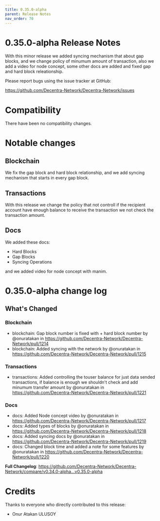 ```yaml
---
title: 0.35.0-alpha
parent: Release Notes
nav_order: 70
---
```


# 0.35.0-alpha Release Notes

With this minor release we added syncing mechanism that about gap blocks, and we change policy of minumum amount of transaction, also we add a video for node concept, some other docs are added and fixed gap and hard block releationship.

Please report bugs using the issue tracker at GitHub:

<https://github.com/Decentra-Network/Decentra-Network/issues>

# Compatibility

There have been no compatibility changes.

# Notable changes

## Blockchain
We fix the gap block and hard block relationship, and we add syncing mechanism that starts in every gap block.

## Transactions
With this release we change the policy that not controll if the recipient account have enough balance to receive the transaction we not check the transaction amount.


## Docs
We added these docs:
- Hard Blocks
- Gap Blocks
- Syncing Operations

and we added video for node concept with manim.

# 0.35.0-alpha change log

<!-- Release notes generated using configuration in .github/release.yml at master -->

## What's Changed
### Blockchain
* blockchain: Gap block number is fixed with + hard block number by @onuratakan in https://github.com/Decentra-Network/Decentra-Network/pull/1214
* blockchain: Added syncing with the network by @onuratakan in https://github.com/Decentra-Network/Decentra-Network/pull/1215
### Transactions
* transactions: Added controlling the touser balance for just data sended transactions, if balance is enough we shouldn't check and add minumum transfer amount by @onuratakan in https://github.com/Decentra-Network/Decentra-Network/pull/1221
### Docs
* docs: Added Node concept video by @onuratakan in https://github.com/Decentra-Network/Decentra-Network/pull/1217
* docs: Added types of blocks by @onuratakan in https://github.com/Decentra-Network/Decentra-Network/pull/1218
* docs: Added syncing docs by @onuratakan in https://github.com/Decentra-Network/Decentra-Network/pull/1219
* docs: Changed block time and added a note for some features by @onuratakan in https://github.com/Decentra-Network/Decentra-Network/pull/1220


**Full Changelog**: https://github.com/Decentra-Network/Decentra-Network/compare/v0.34.0-alpha...v0.35.0-alpha


# Credits

Thanks to everyone who directly contributed to this release:

- Onur Atakan ULUSOY
